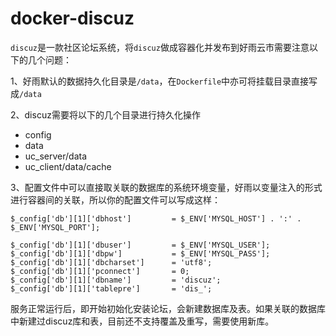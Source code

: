# docker-discuz

`discuz`是一款社区论坛系统，将`discuz`做成容器化并发布到好雨云市需要注意以下的几个问题：

1、好雨默认的数据持久化目录是`/data`，在`Dockerfile`中亦可将挂载目录直接写成`/data`

2、discuz需要将以下的几个目录进行持久化操作

 * config
 * data
 * uc_server/data
 * uc_client/data/cache

3、配置文件中可以直接取关联的数据库的系统环境变量，好雨以变量注入的形式进行容器间的关联，所以你的配置文件可以写成这样：

```
$_config['db'][1]['dbhost']    		= $_ENV['MYSQL_HOST'] . ':' . $_ENV['MYSQL_PORT'];

$_config['db'][1]['dbuser']    		= $_ENV['MYSQL_USER'];
$_config['db'][1]['dbpw']      	    = $_ENV['MYSQL_PASS'];
$_config['db'][1]['dbcharset'] 		= 'utf8';
$_config['db'][1]['pconnect']  		= 0;
$_config['db'][1]['dbname']    		= 'discuz';
$_config['db'][1]['tablepre']  		= 'dis_';
```

服务正常运行后，即开始初始化安装论坛，会新建数据库及表。如果关联的数据库中新建过discuz库和表，目前还不支持覆盖及重写，需要使用新库。